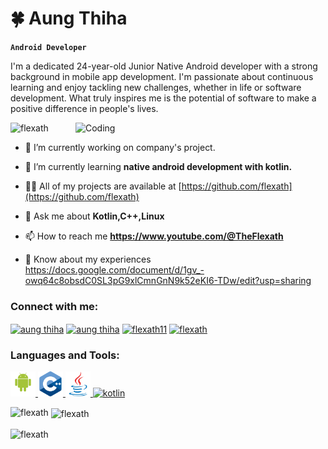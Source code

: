 # 🍀 Aung Thiha

**` Android Developer `**

I'm a dedicated 24-year-old Junior Native Android developer with a strong background in mobile app development. I'm passionate about continuous learning and enjoy tackling new challenges, whether in life or software development. What truly inspires me is the potential of software to make a positive difference in people's lives.

<img align="right" alt="Coding" width="400" src="https://media0.giphy.com/media/qgQUggAC3Pfv687qPC/giphy.gif?cid=ecf05e47p9zb8195k3c1sj75g728jkxpmn91tul9nws7wsc1&rid=giphy.gif&ct=g">

<p align="left"> <img src="https://komarev.com/ghpvc/?username=flexath&label=Profile%20views&color=0e75b6&style=flat" alt="flexath" /> </p>

- 🔭 I’m currently working on company's project.

- 🌱 I’m currently learning **native android development with kotlin.**

- 👨‍💻 All of my projects are available at [https://github.com/flexath](https://github.com/flexath)

- 💬 Ask me about **Kotlin,C++,Linux**

- 📫 How to reach me **https://www.youtube.com/@TheFlexath**

- 📄 Know about my experiences https://docs.google.com/document/d/1gv_-owq64c8obsdC0SL3pG9xlCmnGnN9k52eKI6-TDw/edit?usp=sharing

<h3 align="left">Connect with me:</h3>
<p align="left">
<a href="https://linkedin.com/in/aung thiha" target="blank"><img align="center" src="https://raw.githubusercontent.com/rahuldkjain/github-profile-readme-generator/master/src/images/icons/Social/linked-in-alt.svg" alt="aung thiha" height="30" width="40" /></a>
<a href="https://fb.com/aung thiha" target="blank"><img align="center" src="https://raw.githubusercontent.com/rahuldkjain/github-profile-readme-generator/master/src/images/icons/Social/facebook.svg" alt="aung thiha" height="30" width="40" /></a>
<a href="https://instagram.com/flexath11" target="blank"><img align="center" src="https://raw.githubusercontent.com/rahuldkjain/github-profile-readme-generator/master/src/images/icons/Social/instagram.svg" alt="flexath11" height="30" width="40" /></a>
<a href="https://www.youtube.com/@TheFlexath" target="blank"><img align="center" src="https://raw.githubusercontent.com/rahuldkjain/github-profile-readme-generator/master/src/images/icons/Social/youtube.svg" alt="flexath" height="30" width="40" /></a>
</p>

<h3 align="left">Languages and Tools:</h3>
<p align="left"> <a href="https://developer.android.com" target="_blank" rel="noreferrer"> <img src="https://raw.githubusercontent.com/devicons/devicon/master/icons/android/android-original-wordmark.svg" alt="android" width="40" height="40"/> </a> <a href="https://www.w3schools.com/cpp/" target="_blank" rel="noreferrer"> <img src="https://raw.githubusercontent.com/devicons/devicon/master/icons/cplusplus/cplusplus-original.svg" alt="cplusplus" width="40" height="40"/> </a> <a href="https://www.java.com" target="_blank" rel="noreferrer"> <img src="https://raw.githubusercontent.com/devicons/devicon/master/icons/java/java-original.svg" alt="java" width="40" height="40"/> </a> <a href="https://kotlinlang.org" target="_blank" rel="noreferrer"> <img src="https://www.vectorlogo.zone/logos/kotlinlang/kotlinlang-icon.svg" alt="kotlin" width="40" height="40"/> </a> </p>

<p><img align="left" src="https://github-readme-stats.vercel.app/api/top-langs?username=flexath&show_icons=true&locale=en&layout=compact" alt="flexath" /></p>

<p>&nbsp;<img align="center" src="https://github-readme-stats.vercel.app/api?username=flexath&show_icons=true&locale=en" alt="flexath" /></p>

<p><img align="center" src="https://github-readme-streak-stats.herokuapp.com/?user=flexath&" alt="flexath" /></p>

